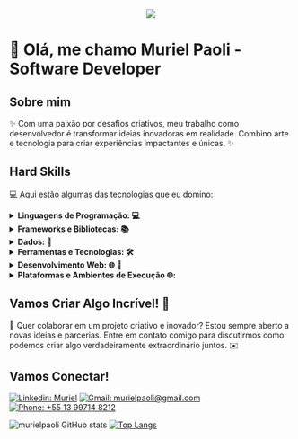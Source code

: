<div align="center">
  <img src="https://user-images.githubusercontent.com/74038190/212284136-03988914-d899-44b4-b1d9-4eeccf656e44.gif">
</div>

# 🚀 Olá, me chamo Muriel Paoli - Software Developer

## Sobre mim

✨ Com uma paixão por desafios criativos, meu trabalho como desenvolvedor é transformar ideias inovadoras em realidade. Combino arte e tecnologia para criar experiências impactantes e únicas. ✨

## Hard Skills

💻 Aqui estão algumas das tecnologias que eu domino:

<details>
  <summary><strong>Linguagens de Programação: 💻</strong></summary><br />
  <a href="https://skillicons.dev">
    <img src="https://skillicons.dev/icons?i=kotlin,javascript,python" alt="Linguagens de Programação">
  </a>
</details>

<details>
  <summary><strong>Frameworks e Bibliotecas: 📚</strong></summary><br />
  <a href="https://skillicons.dev">
    <img src="https://skillicons.dev/icons?i=bootstrap,react,nextjs,redux" alt="Frameworks e Bibliotecas">
  </a>
</details>

<details>
  <summary><strong>Dados: 💾</strong></summary><br />
  <a href="https://skillicons.dev">
    <img src="https://skillicons.dev/icons?i=mysql,sqlite,sequelize" alt="Dados">
  </a>
</details>

<details>
  <summary><strong>Ferramentas e Tecnologias: 🛠️</strong></summary><br />
  <a href="https://skillicons.dev">
    <img src="https://skillicons.dev/icons?i=git,github,visualstudio,androidstudio,idea" alt="Ferramentas e Tecnologias">
  </a>
</details>

<details>
  <summary><strong>Desenvolvimento Web: 🌐 🧩</strong></summary><br />
  <a href="https://skillicons.dev">
    <img src="https://skillicons.dev/icons?i=html,css" alt="Desenvolvimento Web">
  </a>
</details>

<details>
  <summary><strong>Plataformas e Ambientes de Execução 🌐:</strong></summary><br />
  <a href="https://skillicons.dev">
    <img src="https://skillicons.dev/icons?i=nodejs,docker,express,gradle" alt="Plataformas e Ambientes de Execução">
  </a>
</details>


## Vamos Criar Algo Incrível! 💫

💬 Quer colaborar em um projeto criativo e inovador? Estou sempre aberto a novas ideias e parcerias. Entre em contato comigo para discutirmos como podemos criar algo verdadeiramente extraordinário juntos. ✉️

## Vamos Conectar!

[![Linkedin: Muriel](https://img.shields.io/badge/-murielpaoli-blue?style=flat-square&logo=Linkedin&logoColor=white&link=https://www.linkedin.com/in/muriel-paoli-122b1a227/)](https://www.linkedin.com/in/muriel-paoli-122b1a227/)
[![Gmail: murielpaoli@gmail.com](https://img.shields.io/badge/-murielpaoli@gmail.com-c14438?style=flat-square&logo=Gmail&logoColor=white&link=mailto:murielpaoli@gmail.com)](mailto:murielpaoli@gmail.com)
[![Phone: +55 13 99714 8212](https://img.shields.io/badge/-+55%2013%2099714%208212-blue?style=flat-square&logo=Phone&logoColor=white&link=tel:+5513997148212)](tel:+5513997148212)

![murielpaoli GitHub stats](https://github-readme-stats.vercel.app/api?username=murielpaoli\&show_icons=true&theme=synthwave)
[![Top Langs](https://github-readme-stats.vercel.app/api/top-langs/?username=murielpaoli&layout=donut)](https://github.com/murielpaoli/github-readme-stats)
